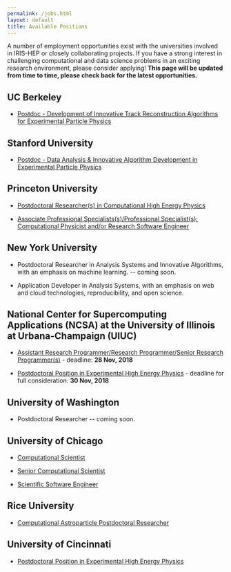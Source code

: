 ```yaml
---
permalink: /jobs.html
layout: default
title: Available Positions
---
```


 A number of employment opportunities exist with the universities involved in IRIS-HEP or closely collaborating projects. If you have a strong interest in challenging computational and data science problems in an exciting research environment, please consider applying! **This page will be updated from time to time, please check back for the latest opportunities.**

## UC Berkeley
  * [Postdoc - Development of Innovative Track Reconstruction Algorithms for Experimental Particle Physics](http://inspirehep.net/record/1694661)

## Stanford University

  * [Postdoc - Data Analysis & Innovative Algorithm Development in Experimental Particle Physics](https://academicjobsonline.org/ajo/jobs/12036)

## Princeton University

  * [Postdoctoral Researcher(s) in Computational High Energy Physics](https://puwebp.princeton.edu/AcadHire/apply/application.xhtml?listingId=9181)

  * [Associate Professional Specialists(s)/Professional Specialist(s): Computational Physicist and/or Research Software Engineer](https://puwebp.princeton.edu/AcadHire/apply/application.xhtml?listingId=9681)

## New York University

   * Postdoctoral Researcher in Analysis Systems and Innovative Algorithms, with an emphasis on machine learning. -- coming soon.

   * Application Developer in Analysis Systems, with an emphasis on web and cloud technologies, reproducibility, and open science.

## National Center for Supercomputing Applications (NCSA) at the University of Illinois at Urbana-Champaign (UIUC)

  * [Assistant Research Programmer/Research Programmer/Senior Research Programmer(s)](https://jobs.illinois.edu/academic-job-board/job-details?jobID=93366) - deadline: **28 Nov, 2018**

  * [Postdoctoral Position in Experimental High Energy Physics](/assets/pdf/20181025_Illinois_postdoc_ad.pdf) - deadline for full consideration: **30 Nov, 2018**

## University of Washington

  * Postdoctoral Researcher -- coming soon.

## University of Chicago

  * [Computational Scientist](https://uchicago.wd5.myworkdayjobs.com/en-US/External/job/Hyde-Park-Campus/Computational-Scientist_JR03087)

  * [Senior Computational Scientist](https://uchicago.wd5.myworkdayjobs.com/en-US/External/job/Hyde-Park-Campus/Senior-Computational-Scientist_JR03135)
  
  * [Scientific Software Engineer](https://uchicago.wd5.myworkdayjobs.com/en-US/External/job/Hyde-Park-Campus/Scientific-Software-Engineer_JR03232)

## Rice University

  * [Computational Astroparticle Postdoctoral Researcher](http://jobs.rice.edu/postings/17084)

## University of Cincinnati

  * [Postdoctoral Position in Experimental High Energy Physics](/assets/pdf/20181019-Cincinnati-postdoc.pdf)
